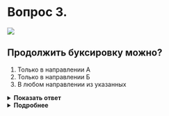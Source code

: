 # Вопрос 3.

![](https://s.drom.ru/i24227/pdd/tickets/2016/1542608705.jpg)

## Продолжить буксировку можно?

1. Только в направлении А
2. Только в направлении Б
3. В любом направлении из указанных

<details>
<summary><b>Показать ответ</b></summary>
Правильный ответ: 1
</details>
<details>
<summary><b>Подробнее</b></summary>
Знак 3.7 «Движение с прицепом запрещено» запрещает движение грузовых автомобилей и тракторов с прицепом любого типа, а также буксировку механических транспортных средств. Продолжить буксировку можно в направлении «А». От действия знака могут отступать только те лица, которые проживают, работают или обслуживают предприятия, находящиеся в зоне действия знака.
(«Дорожные знаки»)
</details>